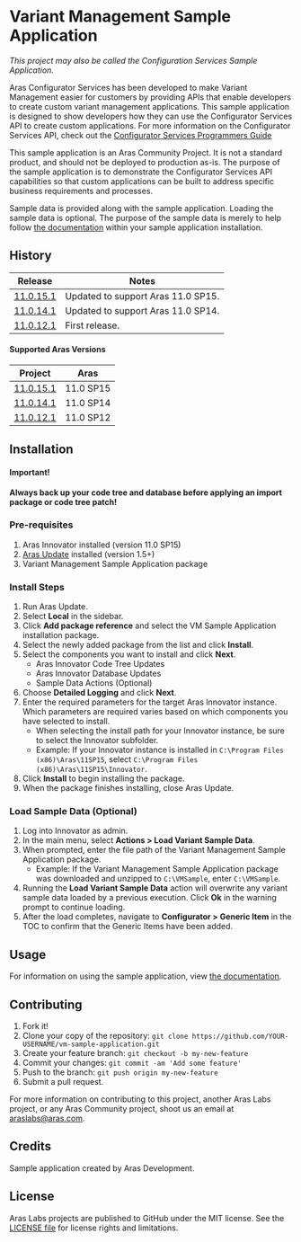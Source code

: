 # Variant Management Sample Application

*This project may also be called the Configuration Services Sample Application.*

Aras Configurator Services has been developed to make Variant Management easier for customers by providing APIs that enable developers to create custom variant management applications. This sample application is designed to show developers how they can use the Configurator Services API to create custom applications. For more information on the Configurator Services API, check out the [Configurator Services Programmers Guide](./Documentation/Aras%20Innovator%2011.0%20-%20Configurator%20Services%20Programmers%20Guide.pdf)

This sample application is an Aras Community Project. It is not a standard product, and should not be deployed to production as-is. The purpose of the sample application is to demonstrate the Configurator Services API capabilities so that custom applications can be built to address specific business requirements and processes. 

Sample data is provided along with the sample application. Loading the sample data is optional. The purpose of the sample data is merely to help follow [the documentation](./Documentation/Configurator%20Services%20Sample%20Application.pdf) within your sample application installation.

## History

Release | Notes
--------|--------
[11.0.15.1](https://github.com/ArasLabs/vm-sample-application/releases/tag/11.0.15.1) | Updated to support Aras 11.0 SP15.
[11.0.14.1](https://github.com/ArasLabs/vm-sample-application/releases/tag/11.0.14.1) | Updated to support Aras 11.0 SP14. 
[11.0.12.1](https://github.com/ArasLabs/vm-sample-application/releases/tag/11.0.12.1) | First release.

#### Supported Aras Versions

Project | Aras
--------|------
[11.0.15.1](https://github.com/ArasLabs/vm-sample-application/releases/tag/11.0.15.1) | 11.0 SP15
[11.0.14.1](https://github.com/ArasLabs/vm-sample-application/releases/tag/11.0.14.1) | 11.0 SP14
[11.0.12.1](https://github.com/ArasLabs/vm-sample-application/releases/tag/11.0.12.1) | 11.0 SP12

## Installation

#### Important!
**Always back up your code tree and database before applying an import package or code tree patch!**

### Pre-requisites

1. Aras Innovator installed (version 11.0 SP15)
2. [Aras Update](http://www.aras.com/support/downloads/) installed (version 1.5+)
3. Variant Management Sample Application package

### Install Steps

<!-- TODO: Add screenshot(s) -->

1. Run Aras Update.
2. Select **Local** in the sidebar.
3. Click **Add package reference** and select the VM Sample Application installation package.
4. Select the newly added package from the list and click **Install**.
5. Select the components you want to install and click **Next**.
    * Aras Innovator Code Tree Updates
    * Aras Innovator Database Updates
    * Sample Data Actions (Optional)
6. Choose **Detailed Logging** and click **Next**.
7. Enter the required parameters for the target Aras Innovator instance. Which parameters are required varies based on which components you have selected to install.
    * When selecting the install path for your Innovator instance, be sure to select the Innovator subfolder. 
    * Example: If your Innovator instance is installed in `C:\Program Files (x86)\Aras\11SP15`, select `C:\Program Files (x86)\Aras\11SP15\Innovator`.
8. Click **Install** to begin installing the package.
9. When the package finishes installing, close Aras Update.

### Load Sample Data (Optional)

1. Log into Innovator as admin.
2. In the main menu, select **Actions > Load Variant Sample Data**.
3. When prompted, enter the file path of the Variant Management Sample Application package.
    * Example: If the Variant Management Sample Application package was downloaded and unzipped to `C:\VMSample`, enter `C:\VMSample`.
4. Running the **Load Variant Sample Data** action will overwrite any variant sample data loaded by a previous execution. Click **Ok** in the warning prompt to continue loading.
5. After the load completes, navigate to **Configurator > Generic Item** in the TOC to confirm that the Generic Items have been added.

## Usage

For information on using the sample application, view [the documentation](./Documentation/Configurator%20Services%20Sample%20Application.pdf).

## Contributing

1. Fork it!
2. Clone your copy of the repository: `git clone https://github.com/YOUR-USERNAME/vm-sample-application.git`
3. Create your feature branch: `git checkout -b my-new-feature`
4. Commit your changes: `git commit -am 'Add some feature'`
5. Push to the branch: `git push origin my-new-feature`
6. Submit a pull request.

For more information on contributing to this project, another Aras Labs project, or any Aras Community project, shoot us an email at araslabs@aras.com.

## Credits

Sample application created by Aras Development.

## License

Aras Labs projects are published to GitHub under the MIT license. See the [LICENSE file](./LICENSE.md) for license rights and limitations.
